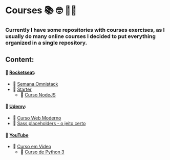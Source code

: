 # Courses :books: :nerd_face: :man_technologist:
### Currently I have some repositories with courses exercises, as I usually do many online courses I decided to put everything organized in a single repository.

## Content:

#### :file_folder: [Rocketseat](https://github.com/MrS4w/courses/tree/master/Rocketseat): 
* :open_file_folder: [Semana Omnistack](https://github.com/MrS4w/courses/tree/master/Rocketseat/Semana%20OmniStack)
* :open_file_folder: [Starter](https://github.com/MrS4w/courses/tree/master/Rocketseat/Starter)
  * :open_file_folder: [Curso NodeJS](https://github.com/MrS4w/courses/tree/master/Rocketseat/Starter)

#### :file_folder: [Udemy](https://github.com/MrS4w/courses/tree/master/Udemy):
* :open_file_folder: [Curso Web Moderno](https://github.com/MrS4w/courses/tree/master/Udemy/Curso%20Web%20Moderno)
* :open_file_folder: [Sass placeholders - o jeito certo](https://github.com/MrS4w/courses/tree/master/Udemy/Sass%20placeholders%20-%20o%20jeito%20certo)

#### :file_folder: [YouTube](https://github.com/MrS4w/courses/tree/master/YouTube)
* :open_file_folder: [Curso em Vídeo](https://github.com/MrS4w/courses/tree/master/YouTube/Curso%20em%20V%C3%ADdeo)
  * :open_file_folder: [Curso de Python 3](https://github.com/MrS4w/courses/tree/master/YouTube/Curso%20em%20V%C3%ADdeo/Curso%20de%20Python%203)
